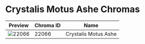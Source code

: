 # Crystalis Motus Ashe Chromas

| Preview | Chroma ID | Name |
|---------|-----------|------|
| ![22066](https://raw.communitydragon.org/latest/plugins/rcp-be-lol-game-data/global/default/v1/champion-chroma-images/22/22066.png) | 22066 | Crystalis Motus Ashe |